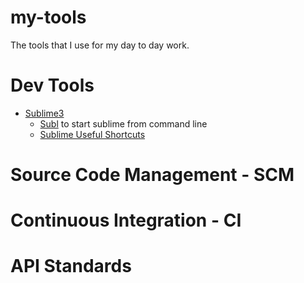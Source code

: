 my-tools
========

The tools that I use for my day to day work.

Dev Tools
========
* [Sublime3](http://www.sublimetext.com/3)
  * [Subl](https://www.sublimetext.com/docs/3/osx_command_line.html) to start sublime from command line
  * [Sublime Useful Shortcuts](https://gist.github.com/lucasfais/1207002)

Source Code Management - SCM
========


Continuous Integration - CI
========


API Standards
=======